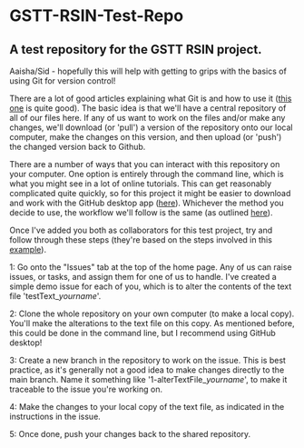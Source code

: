# GSTT-RSIN-Test-Repo
## A test repository for the GSTT RSIN project.

Aaisha/Sid - hopefully this will help with getting to grips with the basics of using Git for version control!

There are a lot of good articles explaining what Git is and how to use it ([this one](https://kinsta.com/knowledgebase/what-is-github/) is quite good). The basic idea is that we'll have a central repository of all of our files here. If any of us want to work on the files and/or make any changes, we'll download (or 'pull') a version of the repository onto our local computer, make the changes on this version, and then upload (or 'push') the changed version back to Github. 

There are a number of ways that you can interact with this repository on your computer. One option is entirely through the command line, which is what you might see in a lot of online tutorials. This can get reasonably complicated quite quickly, so for this project it might be easier to download and work with the GitHub desktop app ([here](https://docs.github.com/en/desktop/overview/getting-started-with-github-desktop)). Whichever the method you decide to use, the workflow we'll follow is the same (as outlined [here](https://docs.github.com/en/get-started/using-github/github-flow)).

Once I've added you both as collaborators for this test project, try and follow through these steps (they're based on the steps involved in this [example](https://www.freecodecamp.org/news/how-to-use-git-and-github-in-a-team-like-a-pro/)).

1: Go onto the "Issues" tab at the top of the home page. Any of us can raise issues, or tasks, and assign them for one of us to handle. I've created a simple demo issue for each of you, which is to alter the contents of the text file 'testText_*yourname*'.

2: Clone the whole repository on your own computer (to make a local copy). You'll make the alterations to the text file on this copy. As mentioned before, this could be done in the command line, but I recommend using GitHub desktop!

3: Create a new branch in the repository to work on the issue. This is best practice, as it's generally not a good idea to make changes directly to the main branch. Name it something like '1-alterTextFile_*yourname*', to make it traceable to the issue you're working on.

4: Make the changes to your local copy of the text file, as indicated in the instructions in the issue.

5: Once done, push your changes back to the shared repository. 
